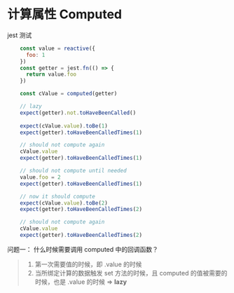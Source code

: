 # 计算属性 Computed
jest 测试

~~~js
    const value = reactive({
      foo: 1
    })
    const getter = jest.fn(() => {
      return value.foo
    })

    const cValue = computed(getter)

    // lazy
    expect(getter).not.toHaveBeenCalled()
  
    expect(cValue.value).toBe(1)
    expect(getter).toHaveBeenCalledTimes(1)

    // should not compute again
    cValue.value
    expect(getter).toHaveBeenCalledTimes(1)

    // should not compute until needed
    value.foo = 2
    expect(getter).toHaveBeenCalledTimes(1)

    // now it should compute
    expect(cValue.value).toBe(2)
    expect(getter).toHaveBeenCalledTimes(2)

    // should not compute again
    cValue.value
    expect(getter).toHaveBeenCalledTimes(2) 
~~~

问题一： 什么时候需要调用 computed 中的回调函数？
> 1. 第一次需要值的时候，即 .value 的时候
> 2. 当所绑定计算的数据触发 set 方法的时候，且 computed 的值被需要的时候，也是 .value 的时候 => **lazy**